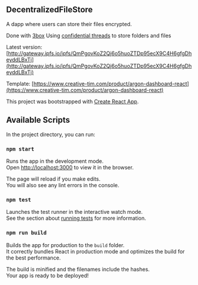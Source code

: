 ## DecentralizedFileStore

A dapp where users can store their files encrypted.

Done with [3box](https://3box.io/)
Using [confidential threads](https://medium.com/3box/confidential-threads-api-17df60b34431) to store folders and files

Latest version: [http://gateway.ipfs.io/ipfs/QmPgovKoZ2Qj6o5huoZTDp95ecX9C4H6gfgDheyddLBxTj](http://gateway.ipfs.io/ipfs/QmPgovKoZ2Qj6o5huoZTDp95ecX9C4H6gfgDheyddLBxTj)

Template: [https://www.creative-tim.com/product/argon-dashboard-react](https://www.creative-tim.com/product/argon-dashboard-react)

This project was bootstrapped with [Create React App](https://github.com/facebook/create-react-app).

## Available Scripts

In the project directory, you can run:

### `npm start`

Runs the app in the development mode.<br />
Open [http://localhost:3000](http://localhost:3000) to view it in the browser.

The page will reload if you make edits.<br />
You will also see any lint errors in the console.

### `npm test`

Launches the test runner in the interactive watch mode.<br />
See the section about [running tests](https://facebook.github.io/create-react-app/docs/running-tests) for more information.

### `npm run build`

Builds the app for production to the `build` folder.<br />
It correctly bundles React in production mode and optimizes the build for the best performance.

The build is minified and the filenames include the hashes.<br />
Your app is ready to be deployed!

